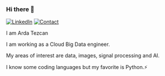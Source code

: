 ### Hi there 👋

[![LinkedIn](https://img.shields.io/badge/-LinkedIn-090909?style=for-the-badge&logo=linkedin&logoColor=007BB6)](https://www.linkedin.com/in/ardatezcan) 
[![Contact](https://img.shields.io/badge/CONTACT-GMAIL-yellow?style=for-the-badge&logo=gmail&logoColor=white)](mailto:ardtez@gmail.com)

I am Arda Tezcan 

I am working as a Cloud Big Data engineer.

My areas of interest are data, images, signal processing and AI.

I know some coding languages but my favorite is Python.⚡



<!--
**ardatezcan1/ardatezcan1** is a ✨ _special_ ✨ repository because its `README.md` (this file) appears on your GitHub profile.

Here are some ideas to get you started:

- 🔭 I’m currently working on ...
- 🌱 I’m currently learning ...
- 👯 I’m looking to collaborate on ...
- 🤔 I’m looking for help with ...
- 💬 Ask me about ...
- 📫 How to reach me: ...
- 😄 Pronouns: ...
- ⚡ Fun fact: ...
-->
